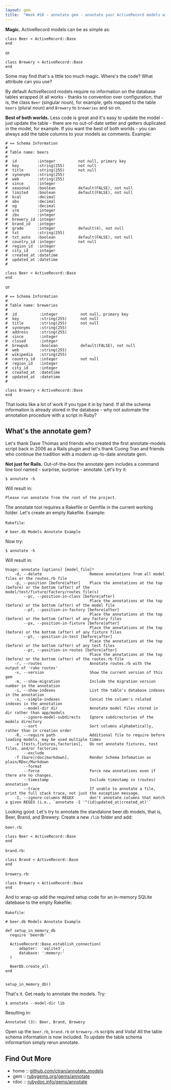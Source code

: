 ```yaml
---
layout: gem
title:  "Week #10 - annotate gem - annotate your ActiveRecord models with comments about your table structure"
---
```


**Magic.**  ActiveRecord models can be as simple as:

~~~
class Beer < ActiveRecord::Base
end
~~~

or

~~~
class Brewery < ActiveRecord::Base
end
~~~

Some may find that's a little too much magic. Where's the code? What attribute can you use?

By default ActiveRecord models require no information on the database tables wrapped
(it all works - thanks to convention over configuration, that is,
the class `Beer` (singular noun), for example, gets mapped to the table `beers` (plural noun)
and `Brewery` to `breweries` and so on.

**Best of both worlds.**  Less code is great and it's easy to update the model - just update the table -
there are no out-of-date setter and getters duplicated in the model, for example.
If you want the best of both worlds - you can always add the table columns to your models as comments. Example:

~~~
# == Schema Information
#
# Table name: beers
#
#  id         :integer          not null, primary key
#  key        :string(255)      not null
#  title      :string(255)      not null
#  synonyms   :string(255)
#  web        :string(255)
#  since      :integer
#  seasonal   :boolean          default(FALSE), not null
#  limited    :boolean          default(FALSE), not null
#  kcal       :decimal
#  abv        :decimal
#  og         :decimal
#  srm        :integer
#  ibu        :integer
#  brewery_id :integer
#  brand_id   :integer
#  grade      :integer          default(4), not null
#  txt        :string(255)
#  txt_auto   :boolean          default(FALSE), not null
#  country_id :integer          not null
#  region_id  :integer
#  city_id    :integer
#  created_at :datetime
#  updated_at :datetime
#

class Beer < ActiveRecord::Base
end
~~~

or

~~~
# == Schema Information
#
# Table name: breweries
#
#  id          :integer          not null, primary key
#  key         :string(255)      not null
#  title       :string(255)      not null
#  synonyms    :string(255)
#  address     :string(255)
#  since       :integer
#  closed      :integer
#  brewpub     :boolean          default(FALSE), not null
#  web         :string(255)
#  wikipedia   :string(255)
#  country_id  :integer          not null
#  region_id   :integer
#  city_id     :integer
#  created_at  :datetime
#  updated_at  :datetime
#

class Brewery < ActiveRecord::Base
end
~~~

That looks like a lot of work if you type it in by hand.
If all the schema information is already stored in the database - why not automate the annotation procedure with a script in Ruby? 


## What's the annotate gem?

Let's thank Dave Thomas and friends who created the first annotate-models script back in 2006 as a Rails plugin
and let's thank Cuong Tran and friends who continue the tradition with a modern up-to-date annotate gem.


**Not just for Rails.**  Out-of-the-box the annotate gem includes
a command line tool named - surprise, surprise - annotate. Let's try it:

~~~
$ annotate -h
~~~

Will result in:

~~~
Please run annotate from the root of the project.
~~~

The annotate tool requires a Rakefile or Gemfile in the current working folder. Let's create an empty
Rakefile. Example:

`Rakefile`:

~~~
# beer.db Models Annotate Example
~~~

Now try:

~~~
$ annotate -h
~~~

Will result in:

~~~
Usage: annotate [options] [model_file]*
    -d, --delete                     Remove annotations from all model files or the routes.rb file
    -p, --position [before|after]    Place the annotations at the top (before) or the bottom (after) of the model/test/fixture/factory/routes file(s)
        --pc, --position-in-class [before|after]
                                     Place the annotations at the top (before) or the bottom (after) of the model file
        --pf, --position-in-factory [before|after]
                                     Place the annotations at the top (before) or the bottom (after) of any factory files
        --px, --position-in-fixture [before|after]
                                     Place the annotations at the top (before) or the bottom (after) of any fixture files
        --pt, --position-in-test [before|after]
                                     Place the annotations at the top (before) or the bottom (after) of any test files
        --pr, --position-in-routes [before|after]
                                     Place the annotations at the top (before) or the bottom (after) of the routes.rb file
    -r, --routes                     Annotate routes.rb with the output of 'rake routes'
    -v, --version                    Show the current version of this gem
    -m, --show-migration             Include the migration version number in the annotation
    -i, --show-indexes               List the table's database indexes in the annotation
    -s, --simple-indexes             Concat the column's related indexes in the annotation
        --model-dir dir              Annotate model files stored in dir rather than app/models
        --ignore-model-subdirects    Ignore subdirectories of the models directory
        --sort                       Sort columns alphabetically, rather than in creation order
    -R, --require path               Additional file to require before loading models, may be used multiple times
    -e [tests,fixtures,factories],   Do not annotate fixtures, test files, and/or factories
        --exclude
    -f [bare|rdoc|markdown],         Render Schema Infomation as plain/RDoc/Markdown
        --format
        --force                      Force new annotations even if there are no changes.
        --timestamp                  Include timestamp in (routes) annotation
        --trace                      If unable to annotate a file, print the full stack trace, not just the exception message.
    -I, --ignore-columns REGEX       don't annotate columns that match a given REGEX (i.e., `annotate -I '^(id|updated_at|created_at)'`
~~~

Looking good. Let's try to annotate the standalone beer.db models, that is, Beer, Brand, and Brewery.
Create a new `/lib` folder and add:

`beer.rb`:

~~~
class Beer < ActiveRecord::Base
end
~~~

`brand.rb`:

~~~
class Brand < ActiveRecord::Base
end
~~~

`brewery.rb`:

~~~
class Brewery < ActiveRecord::Base
end
~~~

And to wrap-up add the required setup code for an in-memory SQLite datebase to the empty Rakefile:

`Rakefile`:

~~~
# beer.db Models Annotate Example

def setup_in_memory_db
  require 'beerdb'
  
  ActiveRecord::Base.establish_connection(
      adapter:  'sqlite3',
      database: ':memory:'
  )
  
  BeerDb.create_all
end


setup_in_memory_db()
~~~

That's it. Get ready to annotate the models. Try:

~~~
$ annotate --model-dir lib
~~~

Resulting in:

~~~
Annotated (3): Beer, Brand, Brewery
~~~

Open up the `beer.rb`, `brand.rb` or `brewery.rb` scripts and Voila!
All the table schema information is now included. To update the table schema informartion simply rerun annotate.

## Find Out More 

* home     :: [github.com/ctran/annotate_models](https://github.com/ctran/annotate_models)
* gem      :: [rubygems.org/gems/annotate](https://rubygems.org/gems/annotate)
* rdoc     :: [rubydoc.info/gems/annotate](http://rubydoc.info/gems/annotate)

